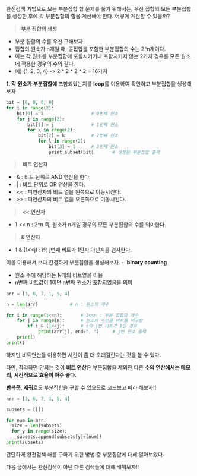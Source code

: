 
완전검색 기법으로 모든 부분집합 합 문제를 풀기 위해서는, 우선 집합의 모든 부분집합을 생성한 후에 각 부분집합의 합을 계산해야 한다. 어떻게 계산할 수 있을까? 

> **부분 집합의 생성**

-   부분 집합의 수를 우선 구해보자
-   집합의 원소가 n개일 때, 공집합을 포함한 부분집합의 수는 2^n개이다.
-   이는 각 원소를 부분집합에 포함시키거나 포함시키지 않는 2가지 경우를 모든 원소에 적용한 경우의 수와 같다.
-   예) {1, 2, 3, 4} -> 2 * 2 * 2 * 2 = 16가지

**1. 각** **원소가 부분집합에** 포함되었는지를 **loop**를 이용하여 확인하고 부분집합을 생성해보자

```PYTHON
bit = [0, 0, 0, 0]
for i in range(2):
	bit[0] = i					# 0번째 원소
    for j in range(2):
    	bit[1] = j				# 1번째 원소
        for k in range(2):
        	bit[2] = k			# 2번째 원소
            for l in range(2):
            	bit[3] = 1		# 3번째 원소
                print_subset(bit)		# 생성된 부분집합 출력
```

>  **비트 연산자**

-    & : 비트 단위로 AND 연산을 한다.
-    | : 비트 단위로 OR 연산을 한다.
-    << : 피연산자의 비트 열을 왼쪽으로 이동시킨다.
-    >> : 피연산자의 비트 열을 오른쪽으로 이동시킨다.

>  **<< 연산자**

-   1 << n : 2^n 즉, 원소가 n개일 경우의 모든 부분집합의 수를 의미한다.

> **& 연산자**

-   1 & (1<<j) : i의 j번째 비트가 1인지 아닌지를 검사한다.

이를 이용해서 보다 간결하게 부분집합을 생성해보자. -  **binary counting**

-   원소 수에 해당하는 N개의 비트열을 이용
-   n번째 비트값이 1이면 n번째 원소가 포함되었음을 의미

```PYTHON
arr = [3, 6, 7, 1, 5, 4]

n = len(arr) 			# n : 원소의 개수

for i in range(1<<n):		# 1<<n : 부분 집합의 개수
	for j in range(n):		# 원소의 수만큼 비트를 비교함
    	if i & (1<<j):		# i의 j번 비트가 1인 경우
        	print(arr[j], end=", ") 	# j번 원소 출력
    print()
print()
```

하지만 비트연산을 이용하면 시간이 좀 더 오래걸린다는 것을 볼 수 있다.

다만, 착각하면 안되는 것이 **비트 연산**은 부분집합을 제외한 다른 **수의 연산에서는 메모리, 시간적으로 효율이 아주 좋다.**

**반복문**, **재귀**로도 부분집합을 구할 수 있으므로 코드보고 따라 해보자!!

```PYTHON
arr = [3, 6, 7, 1, 5, 4]

subsets = [[]]

for num in arr:
  size = len(subsets)
  for y in range(size):
    subsets.append(subsets[y]+[num])
print(subsets)
```

간단하게 완전검색 해를 구하기 위한 방법 중 부분집합에 대해 알아보았다.

다음 글에서는 완전검색이 아닌 다른 검색들에 대해 배워보자!!